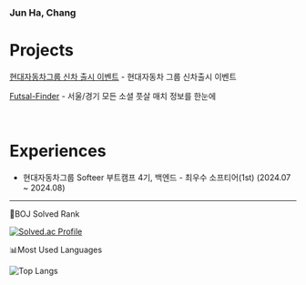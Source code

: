 ### Jun Ha, Chang 

# Projects
[현대자동차그룹 신차 출시 이벤트](https://github.com/softeerbootcamp4th/Team4-newCar-socket-app-BE) - 현대자동차 그룹 신차출시 이벤트

[Futsal-Finder](https://github.com/FutsalFinder) - 서울/경기 모든 소셜 풋살 매치 정보를 한눈에

&nbsp;

# Experiences  
- 현대자동차그룹 Softeer 부트캠프 4기, 백엔드 - 최우수 소프티어(1st) (2024.07 ~ 2024.08)

---

🏅BOJ Solved Rank

[![Solved.ac Profile](http://mazassumnida.wtf/api/v2/generate_badge?boj=yy4124)](https://solved.ac/yy4124/)

📊Most Used Languages

![Top Langs](https://github-readme-stats.vercel.app/api/top-langs/?username=jun-ha&layout=compact&theme=radical)
<!--
**jun-ha/jun-ha** is a ✨ _special_ ✨ repository because its `README.md` (this file) appears on your GitHub profile.

Here are some ideas to get you started:

- 🔭 I’m currently working on ...
- 🌱 I’m currently learning ...
- 👯 I’m looking to collaborate on ...
- 🤔 I’m looking for help with ...
- 💬 Ask me about ...
- 📫 How to reach me: ...
- 😄 Pronouns: ...
- ⚡ Fun fact: ...
-->
